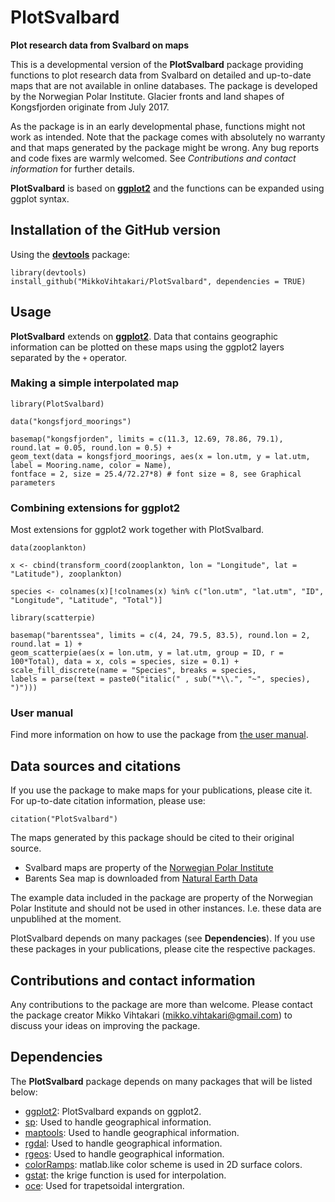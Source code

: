 PlotSvalbard
======
**Plot research data from Svalbard on maps**

This is a developmental version of the **PlotSvalbard** package providing functions to plot research data from Svalbard on detailed and up-to-date maps that are not available in online databases. The package is developed by the Norwegian Polar Institute. Glacier fronts and land shapes of Kongsfjorden originate from July 2017.

As the package is in an early developmental phase, functions might not work as intended. Note that the package comes with absolutely no warranty and that maps generated by the package might be wrong. Any bug reports and code fixes are warmly welcomed. See *Contributions and contact information* for further details.

**PlotSvalbard** is based on [**ggplot2**](http://ggplot2.tidyverse.org/reference/) and the functions can be expanded using ggplot syntax.

Installation of the GitHub version
-------
Using the [**devtools**](https://cran.r-project.org/web/packages/devtools/index.html) package:

```{r}
library(devtools)
install_github("MikkoVihtakari/PlotSvalbard", dependencies = TRUE)
```

Usage
-------
**PlotSvalbard** extends on [**ggplot2**](http://ggplot2.tidyverse.org/reference/). Data that contains geographic information can be plotted on these maps using the ggplot2 layers separated by the `+` operator.

### Making a simple interpolated map

```{r}
library(PlotSvalbard)

data("kongsfjord_moorings")

basemap("kongsfjorden", limits = c(11.3, 12.69, 78.86, 79.1), round.lat = 0.05, round.lon = 0.5) + 
geom_text(data = kongsfjord_moorings, aes(x = lon.utm, y = lat.utm, label = Mooring.name, color = Name), 
fontface = 2, size = 25.4/72.27*8) # font size = 8, see Graphical parameters
```

### Combining extensions for ggplot2

Most extensions for ggplot2 work together with PlotSvalbard.

```{r}
data(zooplankton)

x <- cbind(transform_coord(zooplankton, lon = "Longitude", lat = "Latitude"), zooplankton)

species <- colnames(x)[!colnames(x) %in% c("lon.utm", "lat.utm", "ID", "Longitude", "Latitude", "Total")]

library(scatterpie)

basemap("barentssea", limits = c(4, 24, 79.5, 83.5), round.lon = 2, round.lat = 1) +
geom_scatterpie(aes(x = lon.utm, y = lat.utm, group = ID, r = 100*Total), data = x, cols = species, size = 0.1) +
scale_fill_discrete(name = "Species", breaks = species, 
labels = parse(text = paste0("italic(" , sub("*\\.", "~", species), ")")))
```
### User manual

Find more information on how to use the package from [the user manual](https://github.com/MikkoVihtakari/PlotSvalbard/blob/master/inst/docs/PlotSvalbard%20-%20User%20Manual.html).

Data sources and citations
-------

If you use the package to make maps for your publications, please cite it. For up-to-date citation information, please use:

```{r}
citation("PlotSvalbard")
```

The maps generated by this package should be cited to their original source. 

- Svalbard maps are property of the [Norwegian Polar Institute](http://geodata.npolar.no/)
- Barents Sea map is downloaded from [Natural Earth Data](http://www.naturalearthdata.com/downloads/10m-physical-vectors/10m-land/)

The example data included in the package are property of the Norwegian Polar Institute and should not be used in other instances. I.e. these data are unpublihed at the moment.

PlotSvalbard depends on many packages (see **Dependencies**). If you use these packages in your publications, please cite the respective packages.

Contributions and contact information
-------
Any contributions to the package are more than welcome. Please contact the package creator Mikko Vihtakari (<mikko.vihtakari@gmail.com>) to discuss your ideas on improving the package.

Dependencies
--------
The **PlotSvalbard** package depends on many packages that will be listed below:

- [ggplot2][ggplot2]: PlotSvalbard expands on ggplot2.
- [sp][sp]: Used to handle geographical information.
- [maptools][maptools]: Used to handle geographical information.
- [rgdal][rgdal]: Used to handle geographical information.
- [rgeos][rgeos]: Used to handle geographical information.
- [colorRamps][colorRamps]: matlab.like color scheme is used in 2D surface colors.
- [gstat][gstat]: the krige function is used for interpolation.
- [oce][oce]: Used for trapetsoidal intergration.

[sp]: https://cran.r-project.org/web/packages/sp/index.html
[ggplot2]: http://ggplot2.tidyverse.org/reference/
[oce]: https://cran.r-project.org/web/packages/oce/index.html
[colorRamps]: https://cran.r-project.org/web/packages/colorRamps/index.html
[gstat]: https://cran.r-project.org/web/packages/gstat/index.html
[rgdal]: https://cran.r-project.org/web/packages/rgdal/index.html
[maptools]: https://cran.r-project.org/web/packages/maptools/index.html
[rgeos]: https://cran.r-project.org/web/packages/rgeos/index.html
